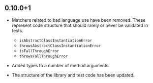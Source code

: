 ## 0.10.0+1

* Matchers related to bad language use have been removed. These represent code
structure that should rarely or never be validated in tests.
    * `isAbstractClassInstantiationError`
    * `throwsAbstractClassInstantiationError`
    * `isFallThroughError`
    * `throwsFallThroughError`

* Added types to a number of method arguments.

* The structure of the library and test code has been updated.
